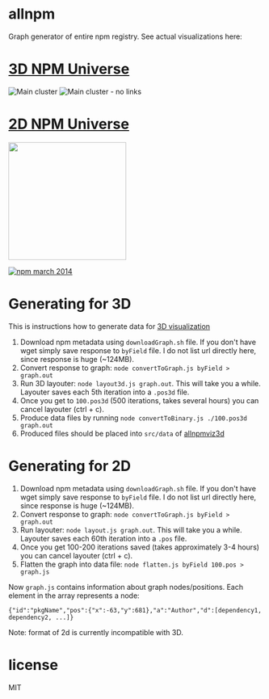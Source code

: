 # allnpm

Graph generator of entire npm registry. See actual visualizations here:

[3D NPM Universe](http://anvaka.github.io/allnpmviz3d/)
=========================================================

![Main cluster](https://raw.githubusercontent.com/anvaka/allnpmviz3d/master/images/npm-all.png)
![Main cluster - no links](https://raw.githubusercontent.com/anvaka/allnpmviz3d/master/images/mushrooms.png)

[2D NPM Universe](http://anvaka.github.io/allnpmviz.an/)
=========================================================

<a href="http://anvaka.github.io/allnpmviz.an/" target="_blank"><img src="https://raw.github.com/anvaka/allnpmviz.an/master/assets/npm_mar_2014.png" width='233px'/></a>

[![npm march 2014](https://raw.github.com/anvaka/allnpmviz.an/master/assets/all_npm_asteroids_field.png)](http://anvaka.github.io/allnpmviz.an/)

# Generating for 3D

This is instructions how to generate data for [3D visualization](https://github.com/anvaka/allnpmviz3d)

1. Download npm metadata using `downloadGraph.sh` file. If you don't have wget simply save response to `byField` file. I do not list url directly here, since response is huge (~124MB).
2. Convert response to graph: `node convertToGraph.js byField > graph.out`
3. Run 3D layouter: `node layout3d.js graph.out`. This will take you a while.
Layouter saves each 5th iteration into a `.pos3d` file.
4. Once you get to `100.pos3d` (500 iterations, takes several hours) you can cancel
layouter (ctrl + c).
5. Produce data files by running `node convertToBinary.js ./100.pos3d graph.out`
6. Produced files should be placed into `src/data` of [allnpmviz3d](https://github.com/anvaka/allnpmviz3d)

# Generating for 2D

1. Download npm metadata using `downloadGraph.sh` file. If you don't have wget simply save response to `byField` file. I do not list url directly here, since response is huge (~124MB).
2. Convert response to graph: `node convertToGraph.js byField > graph.out`
3. Run layouter: `node layout.js graph.out`. This will take you a while. Layouter saves each 60th iteration into a `.pos` file.
4. Once you get 100-200 iterations saved (takes approximately 3-4 hours) you can cancel layouter (ctrl + c).
5. Flatten the graph into data file: `node flatten.js byField 100.pos > graph.js`

Now `graph.js` contains information about graph nodes/positions. Each element in the array represents a node:

```
{"id":"pkgName","pos":{"x":-63,"y":681},"a":"Author","d":[dependency1, dependency2, ...]}
```

Note: format of 2d is currently incompatible with 3D.


# license

MIT
